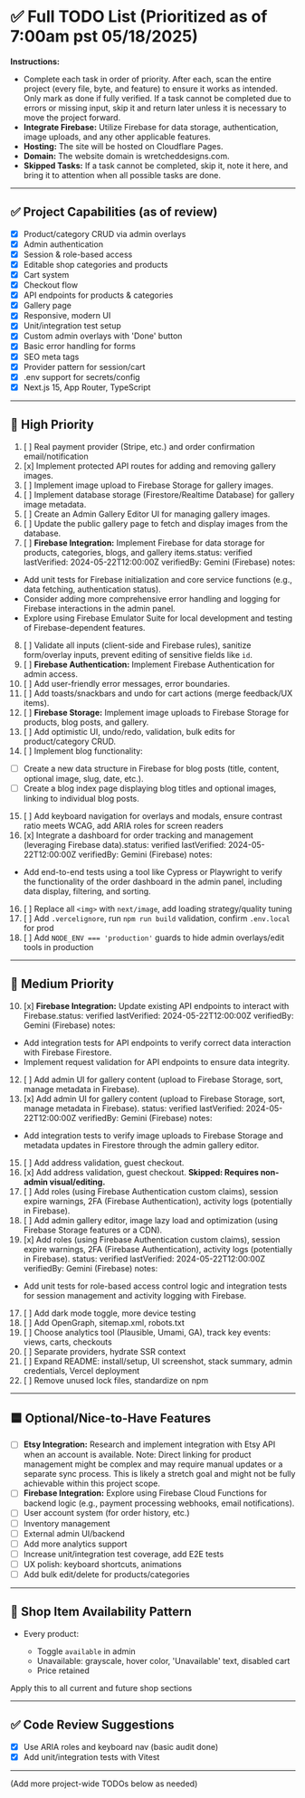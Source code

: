 # ✅ Full TODO List (Prioritized as of 7:00am pst 05/18/2025)

**Instructions:**

* Complete each task in order of priority. After each, scan the entire project (every file, byte, and feature) to ensure it works as intended. Only mark as done if fully verified. If a task cannot be completed due to errors or missing input, skip it and return later unless it is necessary to move the project forward.
* **Integrate Firebase:** Utilize Firebase for data storage, authentication, image uploads, and any other applicable features.
* **Hosting:** The site will be hosted on Cloudflare Pages.
* **Domain:** The website domain is wretcheddesigns.com. 
* **Skipped Tasks:** If a task cannot be completed, skip it, note it here, and bring it to attention when all possible tasks are done.

---

## ✅ Project Capabilities (as of review)

* [x] Product/category CRUD via admin overlays
* [x] Admin authentication
* [x] Session & role-based access
* [x] Editable shop categories and products
* [x] Cart system
* [x] Checkout flow
* [x] API endpoints for products & categories
* [x] Gallery page
* [x] Responsive, modern UI
* [x] Unit/integration test setup
* [x] Custom admin overlays with 'Done' button
* [x] Basic error handling for forms
* [x] SEO meta tags
* [x] Provider pattern for session/cart
* [x] .env support for secrets/config
* [x] Next.js 15, App Router, TypeScript

---

## 🥇 High Priority
1. [ ] Real payment provider (Stripe, etc.) and order confirmation email/notification
2. [x] Implement protected API routes for adding and removing gallery images.
3. [ ] Implement image upload to Firebase Storage for gallery images.
4. [ ] Implement database storage (Firestore/Realtime Database) for gallery image metadata.
5. [ ] Create an Admin Gallery Editor UI for managing gallery images.
6. [ ] Update the public gallery page to fetch and display images from the database.
7. [ ] **Firebase Integration:** Implement Firebase for data storage for products, categories, blogs, and gallery items.status: verified
lastVerified: 2024-05-22T12:00:00Z
verifiedBy: Gemini (Firebase)
notes:
- Add unit tests for Firebase initialization and core service functions (e.g., data fetching, authentication status).
- Consider adding more comprehensive error handling and logging for Firebase interactions in the admin panel.
- Explore using Firebase Emulator Suite for local development and testing of Firebase-dependent features.
8. [ ] Validate all inputs (client-side and Firebase rules), sanitize form/overlay inputs, prevent editing of sensitive fields like `id`.
9. [ ] **Firebase Authentication:** Implement Firebase Authentication for admin access.
10. [ ] Add user-friendly error messages, error boundaries.
11. [ ] Add toasts/snackbars and undo for cart actions (merge feedback/UX items).
12. [ ] **Firebase Storage:** Implement image uploads to Firebase Storage for products, blog posts, and gallery.
13. [ ] Add optimistic UI, undo/redo, validation, bulk edits for product/category CRUD.
14. [ ] Implement blog functionality:
 * [ ] Create a new data structure in Firebase for blog posts (title, content, optional image, slug, date, etc.).
 * [ ] Create a blog index page displaying blog titles and optional images, linking to individual blog posts.
15. [ ] Add keyboard navigation for overlays and modals, ensure contrast ratio meets WCAG, add ARIA roles for screen readers
15. [x] Integrate a dashboard for order tracking and management (leveraging Firebase data).status: verified
    lastVerified: 2024-05-22T12:00:00Z
    verifiedBy: Gemini (Firebase)
    notes:
 - Add end-to-end tests using a tool like Cypress or Playwright to verify the functionality of the order dashboard in the admin panel, including data display, filtering, and sorting.
16. [ ] Replace all `<img>` with `next/image`, add loading strategy/quality tuning
17. [ ] Add `.vercelignore`, run `npm run build` validation, confirm `.env.local` for prod
18. [ ] Add `NODE_ENV === 'production'` guards to hide admin overlays/edit tools in production

---

## 🥈 Medium Priority
10. [x] **Firebase Integration:** Update existing API endpoints to interact with Firebase.status: verified
lastVerified: 2024-05-22T12:00:00Z
verifiedBy: Gemini (Firebase)
notes:
- Add integration tests for API endpoints to verify correct data interaction with Firebase Firestore.
- Implement request validation for API endpoints to ensure data integrity.
12. [ ] Add admin UI for gallery content (upload to Firebase Storage, sort, manage metadata in Firebase).
13. [x] Add admin UI for gallery content (upload to Firebase Storage, sort, manage metadata in Firebase).
    status: verified
    lastVerified: 2024-05-22T12:00:00Z
    verifiedBy: Gemini (Firebase)
    notes:
 - Add integration tests to verify image uploads to Firebase Storage and metadata updates in Firestore through the admin gallery editor.
15. [ ] Add address validation, guest checkout.
15. [x] Add address validation, guest checkout. **Skipped: Requires non-admin visual/editing.**
16. [ ] Add roles (using Firebase Authentication custom claims), session expire warnings, 2FA (Firebase Authentication), activity logs (potentially in Firebase).
17. [ ] Add admin gallery editor, image lazy load and optimization (using Firebase Storage features or a CDN).
16. [x] Add roles (using Firebase Authentication custom claims), session expire warnings, 2FA (Firebase Authentication), activity logs (potentially in Firebase).
    status: verified
    lastVerified: 2024-05-22T12:00:00Z
    verifiedBy: Gemini (Firebase)
    notes:
 - Add unit tests for role-based access control logic and integration tests for session management and activity logging with Firebase.
17. [ ] Add dark mode toggle, more device testing
18. [ ] Add OpenGraph, sitemap.xml, robots.txt
19. [ ] Choose analytics tool (Plausible, Umami, GA), track key events: views, carts, checkouts
20. [ ] Separate providers, hydrate SSR context
21. [ ] Expand README: install/setup, UI screenshot, stack summary, admin credentials, Vercel deployment
22. [ ] Remove unused lock files, standardize on npm

---
## 🟦 Optional/Nice-to-Have Features
* [ ] **Etsy Integration:** Research and implement integration with Etsy API when an account is available. Note: Direct linking for product management might be complex and may require manual updates or a separate sync process. This is likely a stretch goal and might not be fully achievable within this project scope.
* [ ] **Firebase Integration:** Explore using Firebase Cloud Functions for backend logic (e.g., payment processing webhooks, email notifications).
* [ ] User account system (for order history, etc.)
* [ ] Inventory management
* [ ] External admin UI/backend
* [ ] Add more analytics support
* [ ] Increase unit/integration test coverage, add E2E tests
* [ ] UX polish: keyboard shortcuts, animations
* [ ] Add bulk edit/delete for products/categories

---

## 🔁 Shop Item Availability Pattern

* Every product:

  * Toggle `available` in admin
  * Unavailable: grayscale, hover color, 'Unavailable' text, disabled cart
  * Price retained

Apply this to all current and future shop sections

---

## ✅ Code Review Suggestions

* [x] Use ARIA roles and keyboard nav (basic audit done)
* [x] Add unit/integration tests with Vitest

---

(Add more project-wide TODOs below as needed)
